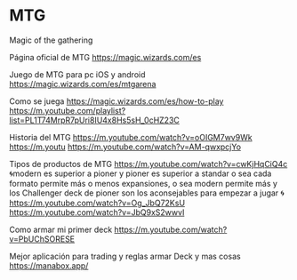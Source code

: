 # MTG
Magic of the gathering

Página oficial de MTG
https://magic.wizards.com/es

Juego de MTG para pc iOS y android
https://magic.wizards.com/es/mtgarena

Como se juega
https://magic.wizards.com/es/how-to-play
https://m.youtube.com/playlist?list=PL1T74MrpR7pUri8IU4x8Hs5sH_0cHZ23C

Historia del MTG
https://m.youtube.com/watch?v=oOIGM7wv9Wk
https://m.youtu
https://m.youtube.com/watch?v=AM-qwxpcjYo

Tipos de productos de MTG
https://m.youtube.com/watch?v=cwKjHqCiQ4c
🌀modern es superior a pioner y pioner es superior a standar o sea cada formato permite más o menos expansiones, o sea modern permite más y los Challenger deck de pioner
 son los aconsejables para empezar a jugar 🌀
https://m.youtube.com/watch?v=Og_JbQ72KsU
https://m.youtube.com/watch?v=JbQ9xS2wwvI


Como armar mi primer deck
https://m.youtube.com/watch?v=PbUChSORESE

Mejor aplicación para trading y reglas armar Deck y mas cosas
https://manabox.app/
